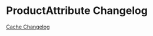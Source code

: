 # ProductAttribute Changelog

[Cache Changelog](https://github.com/spryker/ProductAttribute/releases)

